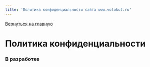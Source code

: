 ```yaml
---
title: 'Политика конфиденциальности сайта www.volokut.ru'
---
```


[Вернуться на главную](/)

# Политика конфиденциальности

### В разработке